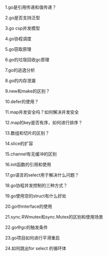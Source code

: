 1.go是引用传递和值传递？

2.go是否支持泛型

3.go csp并发模型

4.go协程调度

5.go窃取原理

6.go的垃圾回收gc原理

7.go的逃逸分析

8.go的内存泄漏

9.new和make的区别？

10.defer的使用？

11.map并发安全吗？如何解决并发安全

12.map的key是否有序，如何进行排序？

13.数组和切片的区别？

14.slice的扩容

15.channel有无缓冲的区别

16.init函数的引用和使用

17.go语言的select用于解决什么问题？

18.go协程并发控制的三种方式？

19.go使用空的struct有什么好处

20.go中interface的使用

21.sync.RWmutex和sync.Mutex的区别和使用场景

22.go中gc的触发条件

23.go项目如何进行平滑重启

24.如何跳出for select 的循环体